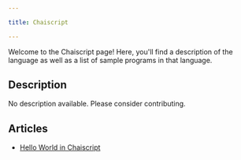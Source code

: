 ```yaml
---

title: Chaiscript

---
```


Welcome to the Chaiscript page! Here, you'll find a description of the language as well as a list of sample programs in that language.

## Description

No description available. Please consider contributing.

## Articles

- [Hello World in Chaiscript](https://sampleprograms.io/projects/hello-world/chaiscript)